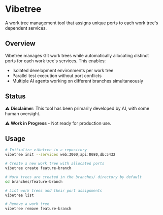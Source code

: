 # Vibetree

A work tree management tool that assigns unique ports to each work tree's dependent services.

## Overview

Vibetree manages Git work trees while automatically allocating distinct ports for each work tree's services. This enables:

- Isolated development environments per work tree
- Parallel test execution without port conflicts
- Multiple AI agents working on different branches simultaneously

## Status

⚠️ **Disclaimer**: This tool has been primarily developed by AI, with some human oversight.

⚠️ **Work in Progress** - Not ready for production use.

## Usage

```bash
# Initialize vibetree in a repository
vibetree init --services web:3000,api:8080,db:5432

# Create a new work tree with allocated ports
vibetree create feature-branch

# Work trees are created in the branches/ directory by default
cd branches/feature-branch

# List work trees and their port assignments
vibetree list

# Remove a work tree
vibetree remove feature-branch
```
